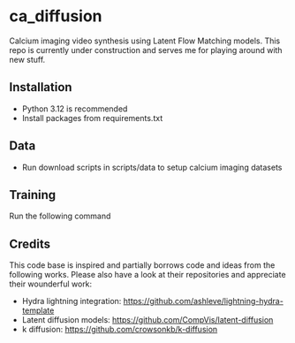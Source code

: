 # ca_diffusion
Calcium imaging video synthesis using Latent Flow Matching models.
This repo is currently under construction and serves me for playing around with new stuff.

## Installation
 - Python 3.12 is recommended
 - Install packages from requirements.txt

 ## Data
 - Run download scripts in scripts/data to setup calcium imaging datasets

 ## Training
 Run the following command

## Credits
This code base is inspired and partially borrows code and ideas from the following works. 
Please also have a look at their repositories and appreciate their wounderful work:
 - Hydra lightning integration: https://github.com/ashleve/lightning-hydra-template
 - Latent diffusion models: https://github.com/CompVis/latent-diffusion
 - k diffusion: https://github.com/crowsonkb/k-diffusion
